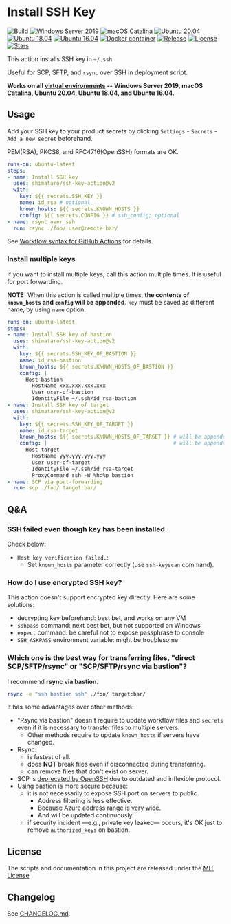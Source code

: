 # Install SSH Key

[![Build][image-build]][link-build]
[![Windows Server 2019][image-verify-windows-2019]][link-verify-windows-2019]
[![macOS Catalina][image-verify-macos-1015]][link-verify-macos-1015]
[![Ubuntu 20.04][image-verify-ubuntu-2004]][link-verify-ubuntu-2004]
[![Ubuntu 18.04][image-verify-ubuntu-1804]][link-verify-ubuntu-1804]
[![Ubuntu 16.04][image-verify-ubuntu-1604]][link-verify-ubuntu-1604]
[![Docker container][image-verify-docker-container]][link-verify-docker-container]
[![Release][image-release]][link-release]
[![License][image-license]][link-license]
[![Stars][image-stars]][link-stars]

This action installs SSH key in `~/.ssh`.

Useful for SCP, SFTP, and `rsync` over SSH in deployment script.

**Works on all [virtual environments](https://help.github.com/en/actions/automating-your-workflow-with-github-actions/virtual-environments-for-github-hosted-runners#supported-runners-and-hardware-resources) --**
**Windows Server 2019, macOS Catalina, Ubuntu 20.04, Ubuntu 18.04, and Ubuntu 16.04.**

## Usage

Add your SSH key to your product secrets by clicking `Settings` - `Secrets` - `Add a new secret` beforehand.

PEM(RSA), PKCS8, and RFC4716(OpenSSH) formats are OK.

```yaml
runs-on: ubuntu-latest
steps:
- name: Install SSH key
  uses: shimataro/ssh-key-action@v2
  with:
    key: ${{ secrets.SSH_KEY }}
    name: id_rsa # optional
    known_hosts: ${{ secrets.KNOWN_HOSTS }}
    config: ${{ secrets.CONFIG }} # ssh_config; optional
- name: rsync over ssh
  run: rsync ./foo/ user@remote:bar/
```

See [Workflow syntax for GitHub Actions](https://help.github.com/en/articles/workflow-syntax-for-github-actions) for details.

### Install multiple keys

If you want to install multiple keys, call this action multiple times.
It is useful for port forwarding.

**NOTE:**  When this action is called multiple times, **the contents of `known_hosts` and `config` will be appended**. `key` must be saved as different name, by using `name` option.

```yaml
runs-on: ubuntu-latest
steps:
- name: Install SSH key of bastion
  uses: shimataro/ssh-key-action@v2
  with:
    key: ${{ secrets.SSH_KEY_OF_BASTION }}
    name: id_rsa-bastion
    known_hosts: ${{ secrets.KNOWN_HOSTS_OF_BASTION }}
    config: |
      Host bastion
        HostName xxx.xxx.xxx.xxx
        User user-of-bastion
        IdentityFile ~/.ssh/id_rsa-bastion
- name: Install SSH key of target
  uses: shimataro/ssh-key-action@v2
  with:
    key: ${{ secrets.SSH_KEY_OF_TARGET }}
    name: id_rsa-target
    known_hosts: ${{ secrets.KNOWN_HOSTS_OF_TARGET }} # will be appended to existing .ssh/known_hosts
    config: |                                         # will be appended to existing .ssh/config
      Host target
        HostName yyy.yyy.yyy.yyy
        User user-of-target
        IdentityFile ~/.ssh/id_rsa-target
        ProxyCommand ssh -W %h:%p bastion
- name: SCP via port-forwarding
  run: scp ./foo/ target:bar/
```

## Q&A

### SSH failed even though key has been installed.

Check below:

* `Host key verification failed.`:
    * Set `known_hosts` parameter correctly (use `ssh-keyscan` command).

### How do I use encrypted SSH key?

This action doesn't support encrypted key directly.
Here are some solutions:

* decrypting key beforehand: best bet, and works on any VM
* `sshpass` command: next best bet, but not supported on Windows
* `expect` command: be careful not to expose passphrase to console
* `SSH_ASKPASS` environment variable: might be troublesome

### Which one is the best way for transferring files, "direct SCP/SFTP/rsync" or "SCP/SFTP/rsync via bastion"?

I recommend **rsync via bastion**.

```bash
rsync -e "ssh bastion ssh" ./foo/ target:bar/
```

It has some advantages over other methods:

* "Rsync via bastion" doesn't require to update workflow files and `secrets` even if it is necessary to transfer files to multiple servers.
    * Other methods require to update `known_hosts` if servers have changed.
* Rsync:
    * is fastest of all.
    * does **NOT** break files even if disconnected during transferring.
    * can remove files that don't exist on server.
* SCP is [deprecated by OpenSSH](https://www.openssh.com/txt/release-8.0) due to outdated and inflexible protocol.
* Using bastion is more secure because:
    * it is not necessarily to expose SSH port on servers to public.
        * Address filtering is less effective.
        * Because Azure address range is [very wide](https://help.github.com/en/actions/automating-your-workflow-with-github-actions/virtual-environments-for-github-hosted-runners#ip-addresses-of-github-hosted-runners).
        * And will be updated continuously.
    * if security incident ―e.g., private key leaked― occurs, it's OK just to remove `authorized_keys` on bastion.

## License

The scripts and documentation in this project are released under the [MIT License](LICENSE)

## Changelog

See [CHANGELOG.md](CHANGELOG.md).

[image-build]: https://github.com/shimataro/ssh-key-action/workflows/Build/badge.svg?event=push&branch=v2
[link-build]: https://github.com/shimataro/ssh-key-action/actions?query=workflow%3ABuild
[image-verify-windows-2019]: https://github.com/shimataro/ssh-key-action/workflows/Windows%20Server%202019/badge.svg?event=push&branch=v2
[link-verify-windows-2019]: https://github.com/shimataro/ssh-key-action/actions?query=workflow%3A%22Windows+Server+2019%22
[image-verify-macos-1015]: https://github.com/shimataro/ssh-key-action/workflows/macOS%20Catalina/badge.svg?event=push&branch=v2
[link-verify-macos-1015]: https://github.com/shimataro/ssh-key-action/actions?query=workflow%3A%22macOS+Catalina%22
[image-verify-ubuntu-2004]: https://github.com/shimataro/ssh-key-action/workflows/Ubuntu%2020.04/badge.svg?event=push&branch=v2
[link-verify-ubuntu-2004]: https://github.com/shimataro/ssh-key-action/actions?query=workflow%3A%22Ubuntu+20.04%22
[image-verify-ubuntu-1804]: https://github.com/shimataro/ssh-key-action/workflows/Ubuntu%2018.04/badge.svg?event=push&branch=v2
[link-verify-ubuntu-1804]: https://github.com/shimataro/ssh-key-action/actions?query=workflow%3A%22Ubuntu+18.04%22
[image-verify-ubuntu-1604]: https://github.com/shimataro/ssh-key-action/workflows/Ubuntu%2016.04/badge.svg?event=push&branch=v2
[link-verify-ubuntu-1604]: https://github.com/shimataro/ssh-key-action/actions?query=workflow%3A%22Ubuntu+16.04%22
[image-verify-docker-container]: https://github.com/shimataro/ssh-key-action/workflows/Docker%20container%20on%20Ubuntu%2020.04/badge.svg?event=push&branch=v2
[link-verify-docker-container]: https://github.com/shimataro/ssh-key-action/actions?query=workflow%3A%22Docker+container+on+Ubuntu+20.04%22
[image-release]: https://img.shields.io/github/release/shimataro/ssh-key-action.svg
[link-release]: https://github.com/shimataro/ssh-key-action/releases
[image-license]: https://img.shields.io/github/license/shimataro/ssh-key-action.svg
[link-license]: ./LICENSE
[image-stars]: https://img.shields.io/github/stars/shimataro/ssh-key-action.svg
[link-stars]: https://github.com/shimataro/ssh-key-action/stargazers
